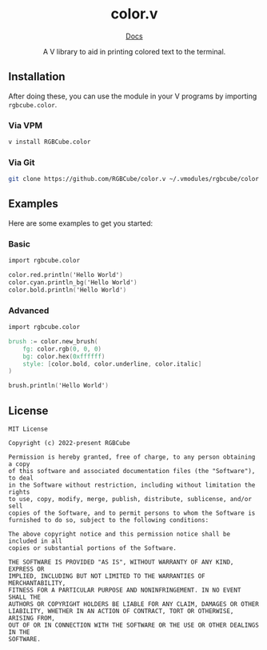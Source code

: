 <div align="center">

# color.v

[Docs](https://rgbcube.github.io/docs/color)

A V library to aid in printing colored text to the terminal.

</div>

## Installation

After doing these, you can use the module in your V programs by importing `rgbcube.color`.

### Via VPM

```bash
v install RGBCube.color
```

### Via Git

```bash
git clone https://github.com/RGBCube/color.v ~/.vmodules/rgbcube/color
```

## Examples

Here are some examples to get you started:

### Basic

```v oksyntax
import rgbcube.color

color.red.println('Hello World')
color.cyan.println_bg('Hello World')
color.bold.println('Hello World')
```

### Advanced

```v oksyntax
import rgbcube.color

brush := color.new_brush(
    fg: color.rgb(0, 0, 0)
    bg: color.hex(0xffffff)
    style: [color.bold, color.underline, color.italic]
)

brush.println('Hello World')
```

## License

```
MIT License

Copyright (c) 2022-present RGBCube

Permission is hereby granted, free of charge, to any person obtaining a copy
of this software and associated documentation files (the "Software"), to deal
in the Software without restriction, including without limitation the rights
to use, copy, modify, merge, publish, distribute, sublicense, and/or sell
copies of the Software, and to permit persons to whom the Software is
furnished to do so, subject to the following conditions:

The above copyright notice and this permission notice shall be included in all
copies or substantial portions of the Software.

THE SOFTWARE IS PROVIDED "AS IS", WITHOUT WARRANTY OF ANY KIND, EXPRESS OR
IMPLIED, INCLUDING BUT NOT LIMITED TO THE WARRANTIES OF MERCHANTABILITY,
FITNESS FOR A PARTICULAR PURPOSE AND NONINFRINGEMENT. IN NO EVENT SHALL THE
AUTHORS OR COPYRIGHT HOLDERS BE LIABLE FOR ANY CLAIM, DAMAGES OR OTHER
LIABILITY, WHETHER IN AN ACTION OF CONTRACT, TORT OR OTHERWISE, ARISING FROM,
OUT OF OR IN CONNECTION WITH THE SOFTWARE OR THE USE OR OTHER DEALINGS IN THE
SOFTWARE.
```
